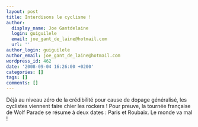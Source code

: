 ```yaml
---
layout: post
title: Interdisons le cyclisme !
author:
  display_name: Joe Gantdelaine
  login: guiguilele
  email: joe_gant_de_laine@hotmail.com
  url: ''
author_login: guiguilele
author_email: joe_gant_de_laine@hotmail.com
wordpress_id: 462
date: '2008-09-04 16:26:00 +0200'
categories: []
tags: []
comments: []
---
```

Déjà au niveau zéro de la crédibilité pour cause de dopage généralisé, les cyclistes viennent faire chier les rockers ! Pour preuve, la tournée française de Wolf Parade se résume à deux dates : Paris et Roubaix. Le monde va mal !

